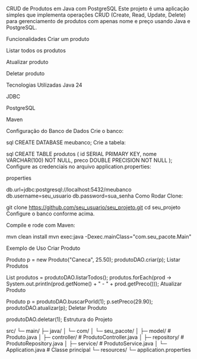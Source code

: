 CRUD de Produtos em Java com PostgreSQL
Este projeto é uma aplicação simples que implementa operações CRUD (Create, Read, Update, Delete) para gerenciamento de produtos com apenas nome e preço usando Java e PostgreSQL.

Funcionalidades
Criar um produto

Listar todos os produtos

Atualizar produto

Deletar produto

Tecnologias Utilizadas
Java 24

JDBC

PostgreSQL

Maven

Configuração do Banco de Dados
Crie o banco:

sql
CREATE DATABASE meubanco;
Crie a tabela:

sql
CREATE TABLE produtos (
    id SERIAL PRIMARY KEY,
    nome VARCHAR(100) NOT NULL,
    preco DOUBLE PRECISION NOT NULL
);
Configure as credenciais no arquivo application.properties:

properties

db.url=jdbc:postgresql://localhost:5432/meubanco
db.username=seu_usuario
db.password=sua_senha
Como Rodar
Clone:

git clone https://github.com/seu_usuario/seu_projeto.git
cd seu_projeto
Configure o banco conforme acima.

Compile e rode com Maven:

mvn clean install
mvn exec:java -Dexec.mainClass="com.seu_pacote.Main"

Exemplo de Uso
Criar Produto

Produto p = new Produto("Caneca", 25.50);
produtoDAO.criar(p);
Listar Produtos

List<Produto> produtos = produtoDAO.listarTodos();
produtos.forEach(prod -> System.out.println(prod.getNome() + " - " + prod.getPreco()));
Atualizar Produto

Produto p = produtoDAO.buscarPorId(1);
p.setPreco(29.90);
produtoDAO.atualizar(p);
Deletar Produto

produtoDAO.deletar(1);
Estrutura do Projeto

src/
 └─ main/
     ├─ java/
     │   └─ com/
     │       └─ seu_pacote/
     │           ├─ model/         # Produto.java
     │           ├─ controller/    # ProdutoController.java
     │           ├─ repository/    # ProdutoRepository.java
     │           ├─ service/       # ProdutoService.java
     │           └─ Application.java      # Classe principal
     └─ resources/
         └─ application.properties
